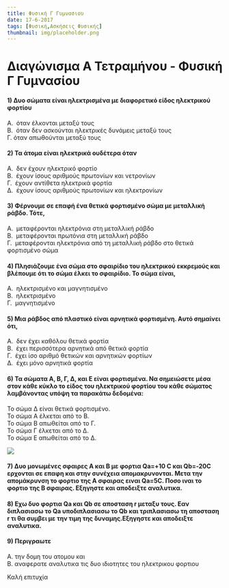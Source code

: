 ```yaml
---
title: Φυσική Γ Γυμνασιου
date: 17-6-2017
tags: [Φυσική,Ασκήσεις Φυσικής]
thumbnail: img/placeholder.png
---
```



# Διαγώνισμα Α Τετραμήνου - Φυσική Γ Γυμνασίου

#### 1)   Δυο σώματα είναι ηλεκτρισμένα με διαφορετικό είδος ηλεκτρικού φορτίου

Α.  όταν έλκονται μεταξύ τους  
Β.  όταν δεν ασκούνται ηλεκτρικές δυνάμεις μεταξύ τους  
Γ.   όταν απωθούνται μεταξύ τους

#### 2)   Τα άτομα είναι ηλεκτρικά ουδέτερα όταν

Α.  δεν έχουν ηλεκτρικό φορτίο  
Β.  έχουν ίσους αριθμούς πρωτονίων και νετρονίων  
Γ.  έχουν αντίθετα ηλεκτρικά φορτία  
Δ.  έχουν ίσους αριθμούς πρωτονίων και ηλεκτρονίων  

#### 3)  Φέρνουμε σε επαφή ένα θετικά φορτισμένο σώμα με μεταλλική ράβδο. Τότε,

Α.  μεταφέρονται ηλεκτρόνια στη μεταλλική ράβδο  
Β.  μεταφέρονται πρωτόνια στη μεταλλική ράβδο   
Γ.  μεταφέρονται ηλεκτρόνια από τη μεταλλική ράβδο στο θετικά φορτισμένο σώμα   

#### 4)   Πλησιάζουμε ένα σώμα στο σφαιρίδιο του ηλεκτρικού εκκρεμούς και βλέπουμε ότι το σώμα έλκει το σφαιρίδιο. Το σώμα είναι,

Α.  ηλεκτρισμένο και μαγνητισμένο   
Β.  ηλεκτρισμένο   
Γ.  μαγνητισμένο   

#### 5)  Μια ράβδος από πλαστικό είναι αρνητικά φορτισμένη. Αυτό σημαίνει ότι,

Α.  δεν έχει καθόλου θετικά φορτία   
Β.  έχει περισσότερα αρνητικά από θετικά φορτία   
Γ.  έχει ίσο αριθμό θετικών και αρνητικών φορτίων   
Δ.  έχει μόνο αρνητικά φορτία   


#### 6) Τα σώματα Α, Β, Γ, Δ, και Ε είναι φορτισμένα. Να σημειώσετε μέσα στον κάθε κύκλο το είδος του ηλεκτρικού φορτίου του κάθε σώματος λαμβάνοντας υπόψη τα παρακάτω δεδομένα:

Το σώμα Δ είναι θετικά φορτισμένο.   
Το σώμα Α έλκεται από το Β.   
Το σώμα Β απωθείται από το Γ.   
Το σώμα Γ έλκεται από το Δ.  
Το σώμα Ε απωθείται από το Δ.  

![](/hugo/admin/img/Picture1.png)

#### 7) Δυο μονωμένες σφαιρες Α και Β με φορτια Qa=+10 C και Qb=-20C ερχονται σε επαφη και στην συνέχεια απομακρυνονται. Μετα την απομάκρυνση το φορτιο της Α σφαιρας ειναι Qa=5C. Ποσο ιναι το φορτιο της Β σφαιρας. Εξηγηστε και αποδειξτε αναλυτικα.  

#### 8) Εχω δυο φορτια Qa και Qb σε αποσταση r μεταξυ τους. Εαν διπλασιασω το Qa υποδιπλασιασω το Qb και τριπλασιασω τη αποσταση r τι θα συμβει με την τιμη της δυναμης.Εξηγηστε και αποδειξτε αναλυτικα.  

#### 9) Περιγραωτε
Α. την δομη του ατομου και    
Β. αναφερατε αναλυτικα τις δυο ιδιοτητες του ηλεκτρικου φορτιου  

Καλή επιτυχία
